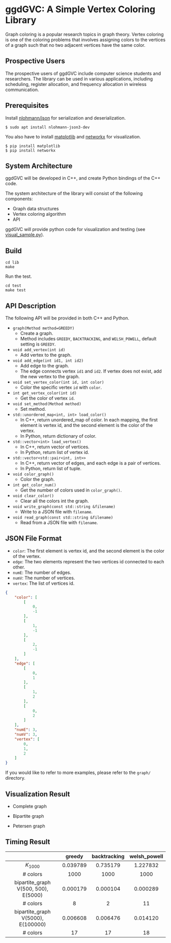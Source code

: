 # ggdGVC: A Simple Vertex Coloring Library

Graph coloring is a popular research topics in graph theory. Vertex coloring is one of the coloring problems that involves assigning colors to the vertices of a graph such that no two adjacent vertices have the same color.

## Prospective Users

The prospective users of ggdGVC include computer science students and researchers. The library can be used in various applications, including scheduling, register allocation, and frequency allocation in wireless communication.

## Prerequisites

Install [nlohmann/json](https://github.com/nlohmann/json) for serialization and deserialization.

```
$ sudo apt install nlohmann-json3-dev
```

You also have to install [matplotlib](https://matplotlib.org/) and [networkx](https://networkx.org/) for visualization.

```
$ pip install matplotlib
$ pip install networkx
```

## System Architecture

ggdGVC will be developed in C++, and create Python bindings of the C++ code.

The system architecture of the library will consist of the following components:

* Graph data structures
* Vertex coloring algorithm
* API

ggdGVC will provide python code for visualization and testing (see [visual_sample.py](test/visual_sample.py)).

## Build

```
cd lib
make
```

Run the test.

```
cd test
make test
```

## API Description

The following API will be provided in both C++ and Python.

* `graph(Method method=GREEDY)`
    * Create a graph.
    * Method includes `GREEDY`, `BACKTRACKING`, and `WELSH_POWELL`, default setting is `GREEDY`.
* `void add_vertex(int id)`
    * Add vertex to the graph.
* `void add_edge(int id1, int id2)`
    * Add edge to the graph.
    * The edge connects vertex `id1` and `id2`. If vertex does not exist, add the new vertex to the graph.
* `void set_vertex_color(int id, int color)`
    * Color the specific vertex `id` with `color`.
* `int get_vertex_color(int id)`
    * Get the color of vertex `id`.
* `void set_method(Method method)`
    * Set method.
* `std::unordered_map<int, int> load_color()`
    * In C++, return unordered_map of color. In each mapping, the first element is vertex id, and the second element is the color of the vertex.
    * In Python, return dictionary of color.
* `std::vector<int> load_vertex()`
    * In C++, return vector of vertices.
    * In Python, return list of vertex id.
* `std::vector<std::pair<int, int>>`
    * In C++, return vector of edges, and each edge is a pair of vertices.
    * In Python, return list of tuple.
* `void color_graph()`
    * Color the graph.
* `int get_color_num()`
    * Get the number of colors used in `color_graph()`.
* `void clear_color()`
    * Clear all the colors int the graph.
* `void write_graph(const std::string &filename)`
    * Write to a JSON file with `filename`.
* `void read_graph(const std::string &filename)`
    * Read from a JSON file with `filename`.

## JSON File Format

* `color`: The first element is vertex id, and the second element is the color of the vertex.
* `edge`: The two elements represent the two vertices id connected to each other.
* `numE`: The number of edges.
* `numV`: The number of vertices.
* `vertex`: The list of vertices id.

```json
{
    "color": [
        [
            0,
            -1
        ],
        [
            1,
            -1
        ],
        [
            2,
            -1
        ]
    ],
    "edge": [
        [
            0,
            1
        ],
        [
            1,
            2
        ],
        [
            0,
            2
        ]
    ],
    "numE": 3,
    "numV": 3,
    "vertex": [
        0,
        1,
        2
    ]
}
```

If you would like to refer to more examples, please refer to the `graph/` directory.

## Visualization Result

* Complete graph
[](image/complete_graph.png)

* Bipartite graph
[](image/bipartite_graph.png)

* Petersen graph
[](image/petersen_graph.png)

## Timing Result

|                                      |  greedy  | backtracking | welsh_powell |
|:------------------------------------:|:--------:|:------------:|:------------:|
|              $K_{1000}$              | 0.039789 |   0.735179   |   1.227832   |
|               # colors               |   1000   |     1000     |     1000     |
| bipartite_graph V(500, 500), E(5000) | 0.000179 |   0.000104   |   0.000289   |
|               # colors               |    8     |      2       |      11      |
|  bipartite_graph V(5000), E(100000)  | 0.006608 |   0.006476   |   0.014120   |
|               # colors               |    17    |      17      |      18      |
